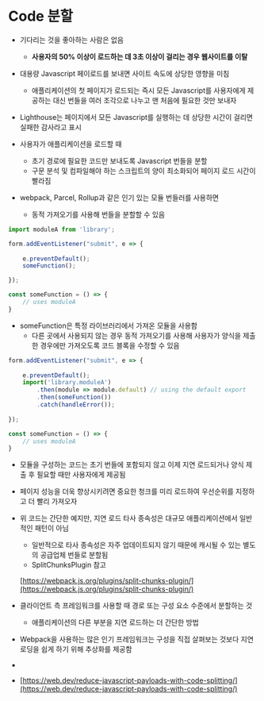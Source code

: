 # Code 분할

* 기다리는 것을 좋아하는 사람은 없음&#x20;
  * **사용자의 50% 이상이 로드하는 데 3초 이상이 걸리는 경우 웹사이트를 이탈**&#x20;



*   대용량 Javascript 페이로드를 보내면 사이트 속도에 상당한 영향을 미침&#x20;

    * 애플리케이션의 첫 페이지가 로드되는 즉시 모든 Javascript를 사용자에게 제공하는 대신 번들을 여러 조각으로 나누고 맨 처음에 필요한 것만 보내자&#x20;


* Lighthouse는 페이지에서 모든 Javascript를 실행하는 데 상당한 시간이 걸리면 실패한 감사라고 표시&#x20;
* 사용자가 애플리케이션을 로드할 때&#x20;
  * 초기 경로에 필요한 코드만 보내도록 Javascript 번들을 분할
  * 구문 분석 및 컴파일해야 하는 스크립트의 양이 최소화되어 페이지 로드 시간이 빨라짐&#x20;
*   webpack, Parcel, Rollup과 같은 인기 있는 모듈 번들러를 사용하면&#x20;

    * 동적 가져오기를 사용해 번들을 분할할 수 있음&#x20;



```javascript
import moduleA from 'library';

form.addEventListener("submit", e => {
    
    e.preventDefault();
    someFunction();

});

const someFunction = () => {
    // uses moduleA
}
```

* someFunction은 특정 라이브러리에서 가져온 모듈을 사용함&#x20;
  * 다른 곳에서 사용되지 않는 경우 동적 가져오기를 사용해 사용자가 양식을 제출한 경우에만 가져오도록 코드 블록을 수정할 수 있음&#x20;

```javascript
form.addEventListener("submit", e => {
    
    e.preventDefault();
    import('library.moduleA')
        .then(module => module.default) // using the default export 
        .then(someFunction())
        .catch(handleError()); 
        
});

const someFunction = () => {
    // uses moduleA
}
```

* 모듈을 구성하는 코드는 초기 번들에 포함되지 않고 이제 지연 로드되거나 양식 제출 후 필요할 때만 사용자에게 제공됨&#x20;
* 페이지 성능을 더욱 향상시키려면 중요한 청크를 미리 로드하여 우선순위를 지정하고 더 빨리 가져오자&#x20;



*   위 코드는 간단한 예지만, 지연 로드 타사 종속성은 대규모 애플리케이션에서 일반적인 패턴이 아님&#x20;

    * 일반적으로 타사 종속성은 자주 업데이트되지 않기 때문에 캐시될 수 있는 별도의 공급업체 번들로 분할됨&#x20;
    * SplitChunksPlugin 참고

    [https://webpack.js.org/plugins/split-chunks-plugin/](https://webpack.js.org/plugins/split-chunks-plugin/)



* 클라이언트 측 프레임워크를 사용할 때 경로 또는 구성 요소 수준에서 분할하는 것
  * 애플리케이션의 다른 부분을 지연 로드하는 더 간단한 방법&#x20;
* Webpack을 사용하는 많은 인기 프레임워크는 구성을 직접 살펴보는 것보다 지연 로딩을 쉽게 하기 위해 추상화를 제공함&#x20;
*







* [https://web.dev/reduce-javascript-payloads-with-code-splitting/](https://web.dev/reduce-javascript-payloads-with-code-splitting/)
